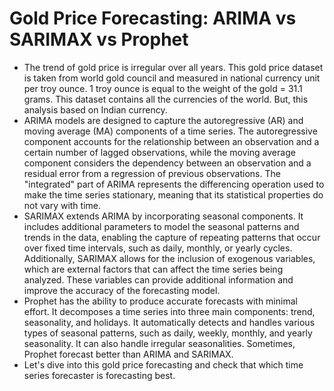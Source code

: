 # Gold Price Forecasting: ARIMA vs SARIMAX vs Prophet

* The trend of gold price is irregular over all years. This gold price dataset is taken from world gold council and measured in national currency unit per troy ounce. 1 troy ounce is equal to the weight of the gold = 31.1 grams. This dataset contains all the currencies of the world. But, this analysis based on Indian currency. 
* ARIMA models are designed to capture the autoregressive (AR) and moving average (MA) components of a time series. The autoregressive component accounts for the relationship between an observation and a certain number of lagged observations, while the moving average component considers the dependency between an observation and a residual error from a regression of previous observations. The "integrated" part of ARIMA represents the differencing operation used to make the time series stationary, meaning that its statistical properties do not vary with time.
* SARIMAX extends ARIMA by incorporating seasonal components. It includes additional parameters to model the seasonal patterns and trends in the data, enabling the capture of repeating patterns that occur over fixed time intervals, such as daily, monthly, or yearly cycles. Additionally, SARIMAX allows for the inclusion of exogenous variables, which are external factors that can affect the time series being analyzed. These variables can provide additional information and improve the accuracy of the forecasting model.
* Prophet has the ability to produce accurate forecasts with minimal effort. It decomposes a time series into three main components: trend, seasonality, and holidays. It automatically detects and handles various types of seasonal patterns, such as daily, weekly, monthly, and yearly seasonality. It can also handle irregular seasonalities. Sometimes, Prophet forecast better than ARIMA and SARIMAX.
* Let's dive into this gold price forecasting and check that which time series forecaster is forecasting best.
